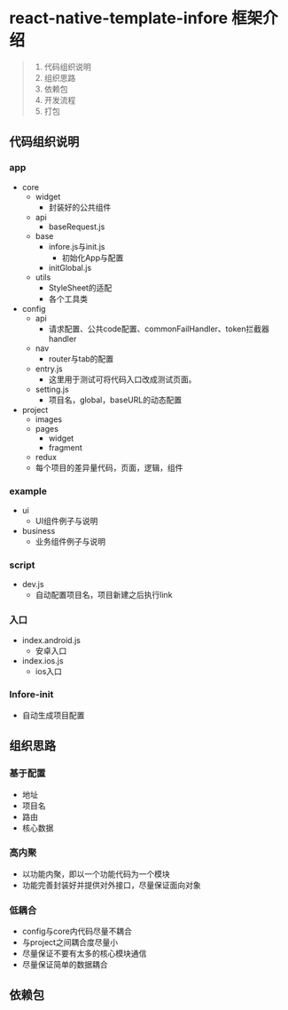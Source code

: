 # react-native-template-infore 框架介绍
> 1. 代码组织说明
> 2. 组织思路
> 3. 依赖包
> 4. 开发流程
> 5. 打包

## 代码组织说明
### app  
* core  
	* widget  
		* 封装好的公共组件  
	* api  
		* baseRequest.js  
	* base  
		* infore.js与init.js  
			* 初始化App与配置  
		* initGlobal.js  
	* utils  
		* StyleSheet的适配  
		* 各个工具类  
* config  
	* api  
		* 请求配置、公共code配置、commonFailHandler、token拦截器handler  
	* nav  
		* router与tab的配置  
	* entry.js  
		* 这里用于测试可将代码入口改成测试页面。  
	* setting.js  
		* 项目名，global，baseURL的动态配置  
* project  
	* images  
	* pages  
		* widget  
		* fragment  
	* redux  
	* 每个项目的差异量代码，页面，逻辑，组件  
  
### example  
  
* ui  
	* UI组件例子与说明  
* business  
	* 业务组件例子与说明  
  
### script  
  
* dev.js  
	* 自动配置项目名，项目新建之后执行link  
  
### 入口  
  
* index.android.js  
	* 安卓入口  
* index.ios.js  
	* ios入口  
  
### Infore-init  
  
* 自动生成项目配置  
  
## 组织思路  
  
### 基于配置  
  
* 地址  
* 项目名  
* 路由  
* 核心数据  
  
### 高内聚  
  
* 以功能内聚，即以一个功能代码为一个模块  
* 功能完善封装好并提供对外接口，尽量保证面向对象  
  
### 低耦合  
  
* config与core内代码尽量不耦合  
* 与project之间耦合度尽量小  
* 尽量保证不要有太多的核心模块通信  
* 尽量保证简单的数据耦合  

## 依赖包
  

